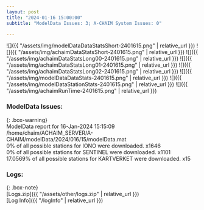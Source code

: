 ```yaml
---
layout: post
title: "2024-01-16 15:00:00"
subtitle: "ModelData Issues: 3; A-CHAIM System Issues: 0"

---
```


![]({{ "/assets/img/modelDataDataStatsShort-2401615.png" | relative_url }})
![]({{ "/assets/img/achaimDataStatsShort-2401615.png" | relative_url }})
![]({{ "/assets/img/achaimDataStatsLong00-2401615.png" | relative_url }})
![]({{ "/assets/img/achaimDataStatsLong01-2401615.png" | relative_url }})
![]({{ "/assets/img/achaimDataStatsLong02-2401615.png" | relative_url }})
![]({{ "/assets/img/modelDataDataStats-2401615.png" | relative_url }})
![]({{ "/assets/img/modelDataStationStats-2401615.png" | relative_url }})
![]({{ "/assets/img/achaimRunTime-2401615.png" | relative_url }})


### ModelData Issues:  
  
{: .box-warning}  
 ModelData report for 16-Jan-2024 15:15:09   
 /home/chaim/ACHAIM_SERVER/A-CHAIM/modelData/2024/016/15/modelData.mat   
 0% of all possible stations for IONO were downloaded. x1646   
 0% of all possible stations for SENTINEL were downloaded. x1101   
 17.0569% of all possible stations for KARTVERKET were downloaded. x15   
  


### Logs:  
  
{: .box-note}  
[Logs.zip]({{ "/assets/other/logs.zip" | relative_url }})  
[Log Info]({{ "/logInfo" | relative_url }})  
